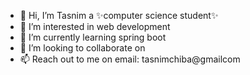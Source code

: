 - 👋 Hi, I’m Tasnim a ✨computer science student✨
- 👀 I’m interested in web development
- 🌱 I’m currently learning spring boot
- 💞️ I’m looking to collaborate on 
- 📫 Reach out to me on email: tasnimchiba@gmailcom

